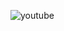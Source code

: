 ![youtube](https://user-images.githubusercontent.com/93051955/229336416-2086017c-aba9-40e4-8e7a-55fc68e0e0de.png)
